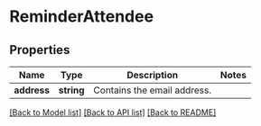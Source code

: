 # ReminderAttendee

## Properties
Name | Type | Description | Notes
------------ | ------------- | ------------- | -------------
**address** | **string** | Contains the email address. | 



[[Back to Model list]](README.md#documentation-for-models) [[Back to API list]](README.md#documentation-for-api-endpoints) [[Back to README]](README.md)


